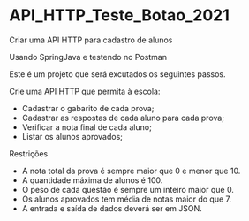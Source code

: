 # API_HTTP_Teste_Botao_2021
Criar uma API HTTP para cadastro de alunos

Usando SpringJava e testendo no Postman

Este é um projeto que será excutados os seguintes passos.

Crie uma API HTTP que permita à escola:
- Cadastrar o gabarito de cada prova;
- Cadastrar as respostas de cada aluno para cada prova;
- Verificar a nota final de cada aluno;
- Listar os alunos aprovados;

Restrições
- A nota total da prova é sempre maior que 0 e menor que 10.
- A quantidade máxima de alunos é 100.
- O peso de cada questão é sempre um inteiro maior que 0.
- Os alunos aprovados tem média de notas maior do que 7.
- A entrada e saída de dados deverá ser em JSON.
